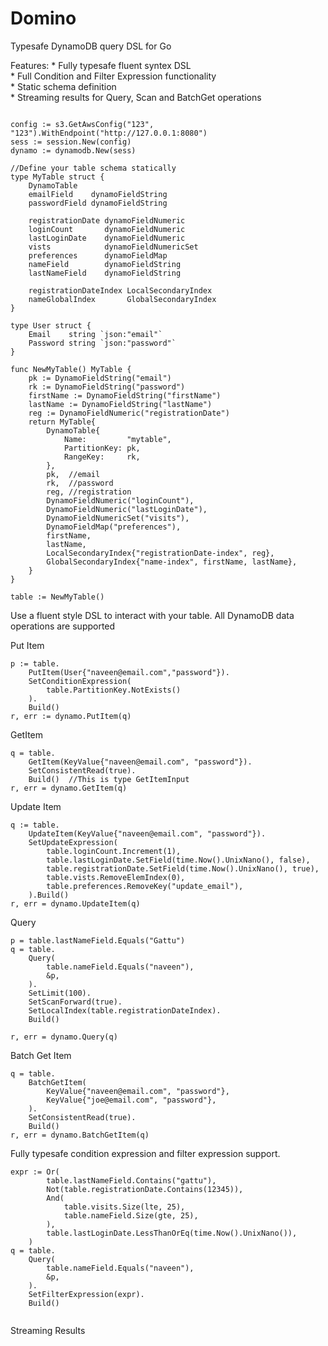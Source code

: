 # Domino
Typesafe DynamoDB query DSL for Go


Features:
	* Fully typesafe fluent syntex DSL  
	* Full Condition and Filter Expression functionality  
	* Static schema definition  
	* Streaming results for Query, Scan and BatchGet operations  


```

config := s3.GetAwsConfig("123", "123").WithEndpoint("http://127.0.0.1:8080")
sess := session.New(config)
dynamo := dynamodb.New(sess)

//Define your table schema statically
type MyTable struct {
	DynamoTable
	emailField    dynamoFieldString
	passwordField dynamoFieldString

	registrationDate dynamoFieldNumeric
	loginCount       dynamoFieldNumeric
	lastLoginDate    dynamoFieldNumeric
	vists            dynamoFieldNumericSet
	preferences      dynamoFieldMap
	nameField        dynamoFieldString
	lastNameField    dynamoFieldString

	registrationDateIndex LocalSecondaryIndex
	nameGlobalIndex       GlobalSecondaryIndex
}

type User struct {
	Email    string `json:"email"`
	Password string `json:"password"`
}

func NewMyTable() MyTable {
	pk := DynamoFieldString("email")
	rk := DynamoFieldString("password")
	firstName := DynamoFieldString("firstName")
	lastName := DynamoFieldString("lastName")
	reg := DynamoFieldNumeric("registrationDate")
	return MyTable{
		DynamoTable{
			Name:         "mytable",
			PartitionKey: pk,
			RangeKey:     rk,
		},
		pk,  //email
		rk,  //password
		reg, //registration
		DynamoFieldNumeric("loginCount"),
		DynamoFieldNumeric("lastLoginDate"),
		DynamoFieldNumericSet("visits"),
		DynamoFieldMap("preferences"),
		firstName,
		lastName,
		LocalSecondaryIndex{"registrationDate-index", reg},
		GlobalSecondaryIndex{"name-index", firstName, lastName},
	}
}

table := NewMyTable() 

```

Use a fluent style DSL to interact with your table. All DynamoDB data operations are supported


Put Item
```
p := table.
	PutItem(User{"naveen@email.com","password"}).
	SetConditionExpression(
		table.PartitionKey.NotExists()
	).
	Build()
r, err := dynamo.PutItem(q)
```

GetItem
```
q = table.
	GetItem(KeyValue{"naveen@email.com", "password"}).
	SetConsistentRead(true).
	Build()  //This is type GetItemInput
r, err = dynamo.GetItem(q)
```


Update Item
```
q := table.
	UpdateItem(KeyValue{"naveen@email.com", "password"}).
	SetUpdateExpression(
		table.loginCount.Increment(1),
		table.lastLoginDate.SetField(time.Now().UnixNano(), false),
		table.registrationDate.SetField(time.Now().UnixNano(), true),
		table.vists.RemoveElemIndex(0),
		table.preferences.RemoveKey("update_email"),
	).Build()
r, err = dynamo.UpdateItem(q)	
```

Query
```
p = table.lastNameField.Equals("Gattu")
q = table.
	Query(
		table.nameField.Equals("naveen"),
		&p,
	).
	SetLimit(100).
	SetScanForward(true).
	SetLocalIndex(table.registrationDateIndex).
	Build() 

r, err = dynamo.Query(q)	
```

Batch Get Item
```
q = table.
	BatchGetItem(
		KeyValue{"naveen@email.com", "password"},
		KeyValue{"joe@email.com", "password"},
	).
	SetConsistentRead(true).
	Build()
r, err = dynamo.BatchGetItem(q)	
```


Fully typesafe condition expression and filter expression support.
```
expr := Or(
		table.lastNameField.Contains("gattu"),
		Not(table.registrationDate.Contains(12345)),
		And(
			table.visits.Size(lte, 25),
			table.nameField.Size(gte, 25),
		),		
		table.lastLoginDate.LessThanOrEq(time.Now().UnixNano()),		
	)
q = table.
	Query(
		table.nameField.Equals("naveen"),
		&p,
	).
	SetFilterExpression(expr).
	Build()


```

Streaming Results 



